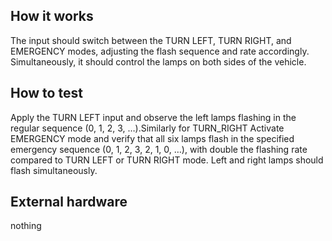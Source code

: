 <!---

This file is used to generate your project datasheet. Please fill in the information below and delete any unused
sections.

You can also include images in this folder and reference them in the markdown. Each image must be less than
512 kb in size, and the combined size of all images must be less than 1 MB.
-->

## How it works

The input should switch between the TURN LEFT, TURN RIGHT, and EMERGENCY modes, adjusting the flash sequence and rate accordingly. Simultaneously, it should control the lamps on both sides of the vehicle.


## How to test

Apply the TURN LEFT input and observe the left lamps flashing in the regular sequence (0, 1, 2, 3, …).Similarly for TURN_RIGHT Activate EMERGENCY mode and verify that all six lamps flash in the specified emergency sequence (0, 1, 2, 3, 2, 1, 0, …), with double the flashing rate compared to TURN LEFT or TURN RIGHT mode. Left and right lamps should flash simultaneously.


## External hardware

nothing
